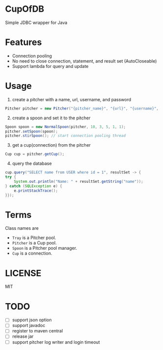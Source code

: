 # CupOfDB
Simple JDBC wrapper for Java


# Features
- Connection pooling
- No need to close connection, statement, and result set (AutoCloseable)
- Support lambda for query and update


# Usage
1. create a pitcher with a name, url, username, and password
```java
Pitcher pitcher = new Pitcher("{pitcher_name}", "{url}", "{username}", "{password}");
```

2. create a spoon and set it to the pitcher
```java
Spoon spoon = new NormalSpoon(pitcher, 10, 3, 5, 1, 1);
pitcher.setSpoon(spoon);
pitcher.stirSpoon(); // start connection pooling thread
```

3. get a cup(connection) from the pitcher
```java
Cup cup = pitcher.getCup();
```

4. query the database
```java
cup.query("SELECT name from USER where id = 1", resultSet -> {
try {
    System.out.println("Name: " + resultSet.getString("name"));
} catch (SQLException e) {
    e.printStackTrace();
}});
```

# Terms
Class names are 
- `Tray` is a Pitcher pool.
- `Pitcher` is a Cup pool.
- `Spoon` is a Pitcher pool manager.
- `Cup` is a connection.


# LICENSE
MIT


# TODO
- [ ] support json option
- [ ] support javadoc
- [ ] register to maven central
- [ ] release jar
- [ ] support pitcher log writer and login timeout